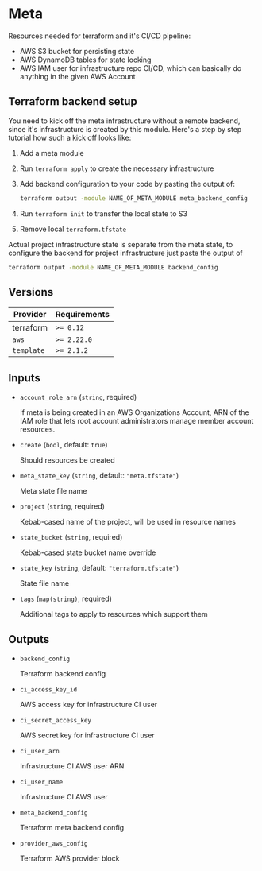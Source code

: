 # Meta

Resources needed for terraform and it's CI/CD pipeline:

- AWS S3 bucket for persisting state
- AWS DynamoDB tables for state locking
- AWS IAM user for infrastructure repo CI/CD, which can basically do anything in the given AWS Account

## Terraform backend setup

You need to kick off the meta infrastructure without a remote backend, since it's infrastructure is created by this module.
Here's a step by step tutorial how such a kick off looks like:

1. Add a meta module
2. Run `terraform apply` to create the necessary infrastructure
3. Add backend configuration to your code by pasting the output of:

    ```sh
    terraform output -module NAME_OF_META_MODULE meta_backend_config
    ```

3. Run `terraform init` to transfer the local state to S3
4. Remove local `terraform.tfstate`

Actual project infrastructure state is separate from the meta state, to configure the backend for project infrastructure just paste the output of

```sh
terraform output -module NAME_OF_META_MODULE backend_config
```

<!-- bin/docs -->

## Versions

| Provider | Requirements |
|-|-|
| terraform | `>= 0.12` |
| `aws` | `>= 2.22.0` |
| `template` | `>= 2.1.2` |

## Inputs

* `account_role_arn` (`string`, required)

    If meta is being created in an AWS Organizations Account, ARN of the IAM role that lets root account administrators manage member account resources.

* `create` (`bool`, default: `true`)

    Should resources be created

* `meta_state_key` (`string`, default: `"meta.tfstate"`)

    Meta state file name

* `project` (`string`, required)

    Kebab-cased name of the project, will be used in resource names

* `state_bucket` (`string`, required)

    Kebab-cased state bucket name override

* `state_key` (`string`, default: `"terraform.tfstate"`)

    State file name

* `tags` (`map(string)`, required)

    Additional tags to apply to resources which support them



## Outputs

* `backend_config`

    Terraform backend config

* `ci_access_key_id`

    AWS access key for infrastructure CI user

* `ci_secret_access_key`

    AWS secret key for infrastructure CI user

* `ci_user_arn`

    Infrastructure CI AWS user ARN

* `ci_user_name`

    Infrastructure CI AWS user

* `meta_backend_config`

    Terraform meta backend config

* `provider_aws_config`

    Terraform AWS provider block
